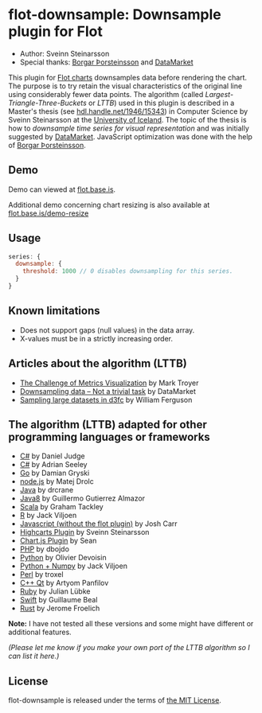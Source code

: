 flot-downsample: Downsample plugin for Flot
================================================

* Author: Sveinn Steinarsson
* Special thanks: [Borgar Þorsteinsson](https://github.com/borgar) and [DataMarket](http://datamarket.com/)

This plugin for [Flot charts](http://www.flotcharts.org) downsamples
data before rendering the chart. The purpose is to try retain the
visual characteristics of the original line using considerably fewer data points.
The algorithm (called *Largest-Triangle-Three-Buckets* or *LTTB*) used in this plugin is described in a
Master's thesis (see [hdl.handle.net/1946/15343](http://hdl.handle.net/1946/15343)) in Computer Science by Sveinn Steinarsson 
at the [University of Iceland](http://english.hi.is/). 
The topic of the thesis is how to *downsample time series for visual representation* 
and was initially suggested by [DataMarket](http://datamarket.com/). 
JavaScript optimization was done with the help of [Borgar Þorsteinsson](https://github.com/borgar).


Demo
----
Demo can viewed at [flot.base.is](http://flot.base.is/).

Additional demo concerning chart resizing is also available at [flot.base.is/demo-resize](http://flot.base.is/demo-resize/) 


Usage
-----
```js
series: {
  downsample: {
    threshold: 1000 // 0 disables downsampling for this series.
  }
}
```


Known limitations
-----
* Does not support gaps (null values) in the data array.
* X-values must be in a strictly increasing order.


Articles about the algorithm (LTTB)
-----
* [The Challenge of Metrics Visualization](http://blackops.io/blog/2014/05/time-series-graphs-and-downsampling/) by Mark Troyer
* [Downsampling data – Not a trivial task](http://blog.datamarket.com/2014/02/28/downsampling-data-not-a-trivial-task/) by DataMarket
* [Sampling large datasets in d3fc](http://blog.scottlogic.com/2015/11/16/sampling-large-data-in-d3fc.html) by William Ferguson


The algorithm (LTTB) adapted for other programming languages or frameworks
-----
* [C#](https://gist.github.com/DanielWJudge/63300889f27c7f50eeb7) by Daniel Judge
* [C#](https://gist.github.com/adrianseeley/264417d295ccd006e7fd) by Adrian Seeley
* [Go](https://github.com/dgryski/go-lttb) by Damian Gryski
* [node.js](https://github.com/pingec/downsample-lttb) by Matej Drolc
* [Java](https://github.com/drcrane/downsample) by drcrane
* [Java8](https://github.com/ggalmazor/lt_downsampling_java8) by Guillermo Gutierrez Almazor
* [Scala](https://github.com/tackley/smoothing) by Graham Tackley
* [R](https://github.com/javiljoen/LTTB) by Jack Viljoen
* [Javascript (without the flot plugin)](https://github.com/joshcarr/largest-triangle-three-buckets.js) by Josh Carr
* [Highcarts Plugin](https://github.com/sveinn-steinarsson/highcharts-downsample) by Sveinn Steinarsson
* [Chart.js Plugin](https://github.com/AlbinoDrought/chartjs-plugin-downsample) by Sean
* [PHP](https://github.com/dbojdo/downsampling) by dbojdo
* [Python](https://github.com/devoxi/lttb-py) by Olivier Devoisin
* [Python + Numpy](https://github.com/javiljoen/lttb.py) by Jack Viljoen
* [Perl](https://github.com/troxel/LargestTriangleThreeBuckets) by troxel
* [C++ Qt](https://github.com/temap/misc/blob/master/src/lttb.hpp) by Artyom Panfilov
* [Ruby](https://github.com/Jubke/lttb) by Julian Lübke
* [Swift](https://github.com/GuillaumeBeal/LTTB) by Guillaume Beal
* [Rust](https://github.com/jeromefroe/lttb-rs) by Jerome Froelich

**Note:** I have not tested all these versions and some might have different or additional features.

*(Please let me know if you make your own port of the LTTB algorithm so I can list it here.)*


License
-------
flot-downsample is released under the terms of [the MIT License](http://www.opensource.org/licenses/MIT).
